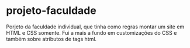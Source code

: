 # projeto-faculdade

Porjeto da faculdade individual, que tinha como regras montar um site em HTML e CSS somente. Fui a mais a fundo em customizações do CSS e também sobre atributos de tags html.
